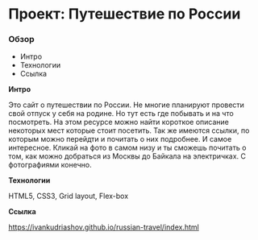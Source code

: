 # Проект: Путешествие по России

### Обзор
* Интро
* Технологии
* Ссылка

**Интро**

Это сайт о путешествии по России. Не многие планируют провести свой отпуск у себя на родине. Но тут есть где побывать и на что посмотреть. На этом ресурсе можно найти короткое описание некоторых мест которые стоит посетить. Так же имеются ссылки, по которым можно перейдти и почитать о них подробнее. И самое интересное. Кликай на фото в самом низу и ты сможешь почитать о том, как можно добраться из Москвы до Байкала на электричках. С фотографиями конечно.

**Технологии**

HTML5, CSS3, Grid layout, Flex-box

**Ссылка**

https://ivankudriashov.github.io/russian-travel/index.html
